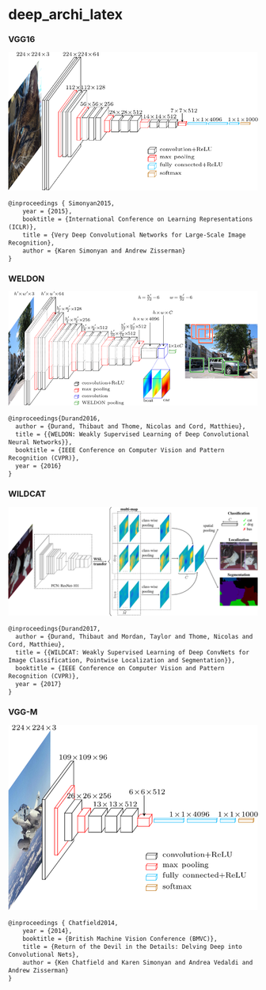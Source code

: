 # deep_archi_latex

### VGG16
![vgg16](vgg16/vgg16.png "VGG16")

```
@inproceedings { Simonyan2015,
	year = {2015},
	booktitle = {International Conference on Learning Representations (ICLR)},
	title = {Very Deep Convolutional Networks for Large-Scale Image Recognition},
	author = {Karen Simonyan and Andrew Zisserman}
}
```

### WELDON
![weldon](weldon/weldon.png "WELDON")

```
@inproceedings{Durand2016,
  author = {Durand, Thibaut and Thome, Nicolas and Cord, Matthieu},
  title = {{WELDON: Weakly Supervised Learning of Deep Convolutional Neural Networks}},
  booktitle = {IEEE Conference on Computer Vision and Pattern Recognition (CVPR)},
  year = {2016}
}
```

### WILDCAT
![wildcat](wildcat/wildcat.png "WILDCAT")

```
@inproceedings{Durand2017,
  author = {Durand, Thibaut and Mordan, Taylor and Thome, Nicolas and Cord, Matthieu},
  title = {{WILDCAT: Weakly Supervised Learning of Deep ConvNets for Image Classification, Pointwise Localization and Segmentation}},
  booktitle = {IEEE Conference on Computer Vision and Pattern Recognition (CVPR)},
  year = {2017}
}
```

### VGG-M
![vgg-m](vgg-m/vgg-m.png "VGG-M")


```
@inproceedings { Chatfield2014,
	year = {2014},
	booktitle = {British Machine Vision Conference (BMVC)},
	title = {Return of the Devil in the Details: Delving Deep into Convolutional Nets},
	author = {Ken Chatfield and Karen Simonyan and Andrea Vedaldi and Andrew Zisserman}
}
```
